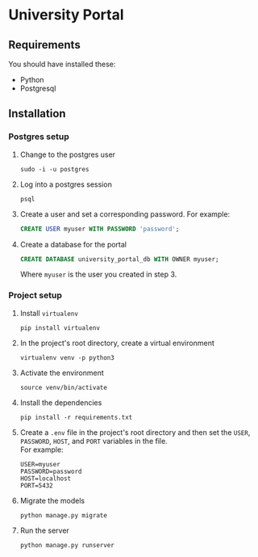# University Portal

## Requirements
You should have installed these:
- Python
- Postgresql

## Installation
### Postgres setup
1. Change to the postgres user
    ```shell
    sudo -i -u postgres
    ```
2. Log into a postgres session
    ```shell
    psql
    ```
3. Create a user and set a corresponding password. For example:
    ```sql
    CREATE USER myuser WITH PASSWORD 'password';
    ```
4. Create a database for the portal
    ```sql
    CREATE DATABASE university_portal_db WITH OWNER myuser;
    ```
    Where `myuser` is the user you created in step 3.

### Project setup
1. Install `virtualenv`
    ```shell
    pip install virtualenv
    ```
2. In the project's root directory, create a virtual environment
    ```shell
    virtualenv venv -p python3
    ```
3. Activate the environment
    ```shell
    source venv/bin/activate
    ```
4. Install the dependencies
    ```shell
    pip install -r requirements.txt
    ```
5.  Create a `.env` file in the project's root directory and then set the `USER`, `PASSWORD`, `HOST`, and `PORT` variables in the file.  
    For example:
    ```shell
    USER=myuser
    PASSWORD=password
    HOST=localhost
    PORT=5432
    ```
6. Migrate the models
    ```shell
    python manage.py migrate
    ```
7. Run the server
    ```shell
    python manage.py runserver
    ```
